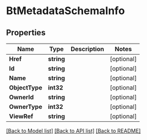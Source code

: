 # BtMetadataSchemaInfo

## Properties

Name | Type | Description | Notes
------------ | ------------- | ------------- | -------------
**Href** | **string** |  | [optional] 
**Id** | **string** |  | [optional] 
**Name** | **string** |  | [optional] 
**ObjectType** | **int32** |  | [optional] 
**OwnerId** | **string** |  | [optional] 
**OwnerType** | **int32** |  | [optional] 
**ViewRef** | **string** |  | [optional] 

[[Back to Model list]](../README.md#documentation-for-models) [[Back to API list]](../README.md#documentation-for-api-endpoints) [[Back to README]](../README.md)


